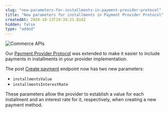 ```yaml
---
slug: "new-parameters-for-installments-in-payment-provider-protocol"
title: "New parameters for installments in Payment Provider Protocol"
createdAt: 2020-10-13T19:38:21.814Z
hidden: false
type: "added"
---
```


![Commerce APIs](https://cdn.jsdelivr.net/gh/vtexdocs/dev-portal-content@main/images/new-parameters-for-installments-in-payment-provider-protocol-0.png)

Our [Payment Provider Protocol](https://developers.vtex.com/docs/api-reference/payment-provider-protocol#overview) was extended to make it easier to include payments in installments in your provider implementation.

The post [Create payment](https://developers.vtex.com/docs/api-reference/payment-provider-protocol#post-/payments) endpoint now has two new parameters:

- `installmentsValue`
- `installmentsInterestRate`

These parameters allow the provider to establish a value for each installment and an interest rate for it, respectively, when creating a new payment method.
